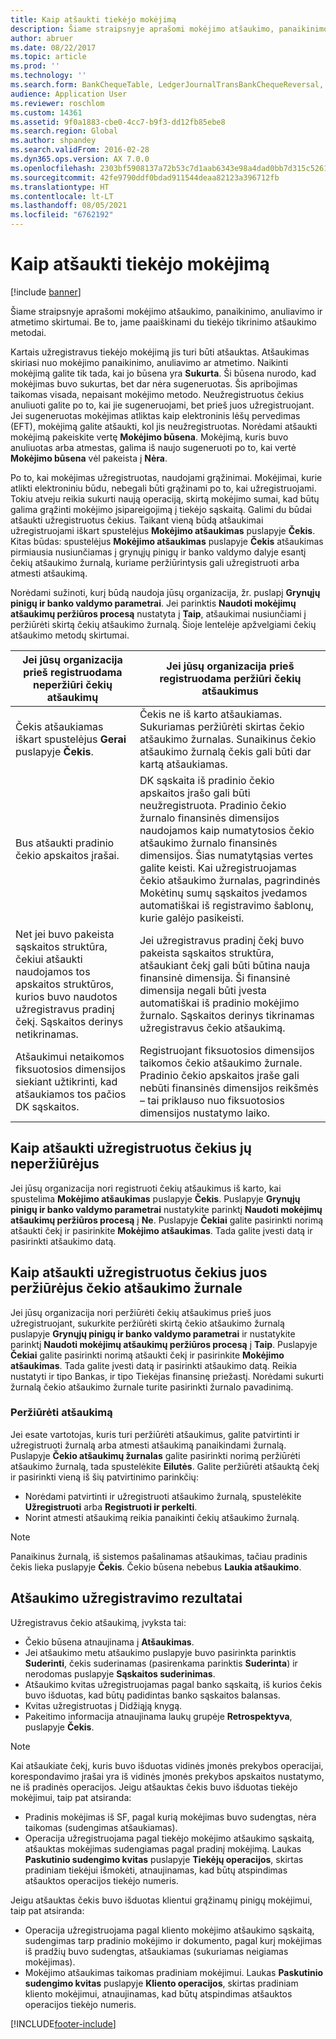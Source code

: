 ```yaml
---
title: Kaip atšaukti tiekėjo mokėjimą
description: Šiame straipsnyje aprašomi mokėjimo atšaukimo, panaikinimo, anuliavimo ir atmetimo skirtumai. Be to, jame paaiškinami du tiekėjo tikrinimo atšaukimo metodai.
author: abruer
ms.date: 08/22/2017
ms.topic: article
ms.prod: ''
ms.technology: ''
ms.search.form: BankChequeTable, LedgerJournalTransBankChequeReversal, LedgerJournalTransVendPaym
audience: Application User
ms.reviewer: roschlom
ms.custom: 14361
ms.assetid: 9f0a1883-cbe0-4cc7-b9f3-dd12fb85ebe8
ms.search.region: Global
ms.author: shpandey
ms.search.validFrom: 2016-02-28
ms.dyn365.ops.version: AX 7.0.0
ms.openlocfilehash: 2303bf5908137a72b53c7d1aab6343e98a4dad0bb7d315c52611f1356e46c5df
ms.sourcegitcommit: 42fe9790ddf0bdad911544deaa82123a396712fb
ms.translationtype: HT
ms.contentlocale: lt-LT
ms.lasthandoff: 08/05/2021
ms.locfileid: "6762192"
---
```

# <a name="reverse-a-vendor-payment"></a>Kaip atšaukti tiekėjo mokėjimą

[!include [banner](../includes/banner.md)]

Šiame straipsnyje aprašomi mokėjimo atšaukimo, panaikinimo, anuliavimo ir atmetimo skirtumai. Be to, jame paaiškinami du tiekėjo tikrinimo atšaukimo metodai. 

Kartais užregistravus tiekėjo mokėjimą jis turi būti atšauktas. Atšaukimas skiriasi nuo mokėjimo panaikinimo, anuliavimo ar atmetimo. Naikinti mokėjimą galite tik tada, kai jo būsena yra **Sukurta**. Ši būsena nurodo, kad mokėjimas buvo sukurtas, bet dar nėra sugeneruotas. Šis apribojimas taikomas visada, nepaisant mokėjimo metodo. Neužregistruotus čekius anuliuoti galite po to, kai jie sugeneruojami, bet prieš juos užregistruojant. Jei sugeneruotas mokėjimas atliktas kaip elektroninis lėšų pervedimas (EFT), mokėjimą galite atšaukti, kol jis neužregistruotas. Norėdami atšaukti mokėjimą pakeiskite vertę **Mokėjimo būsena**. Mokėjimą, kuris buvo anuliuotas arba atmestas, galima iš naujo sugeneruoti po to, kai vertė **Mokėjimo būsena** vėl pakeista į **Nėra**. 

Po to, kai mokėjimas užregistruotas, naudojami grąžinimai. Mokėjimai, kurie atlikti elektroniniu būdu, nebegali būti grąžinami po to, kai užregistruojami. Tokiu atveju reikia sukurti naują operaciją, skirtą mokėjimo sumai, kad būtų galima grąžinti mokėjimo įsipareigojimą į tiekėjo sąskaitą. Galimi du būdai atšaukti užregistruotus čekius. Taikant vieną būdą atšaukimai užregistruojami iškart spustelėjus **Mokėjimo atšaukimas** puslapyje **Čekis**. Kitas būdas: spustelėjus **Mokėjimo atšaukimas** puslapyje **Čekis** atšaukimas pirmiausia nusiunčiamas į grynųjų pinigų ir banko valdymo dalyje esantį čekių atšaukimo žurnalą, kuriame peržiūrintysis gali užregistruoti arba atmesti atšaukimą. 

Norėdami sužinoti, kurį būdą naudoja jūsų organizacija, žr. puslapį **Grynųjų pinigų ir banko valdymo parametrai**. Jei parinktis **Naudoti mokėjimų atšaukimų peržiūros procesą** nustatyta į **Taip**, atšaukimai nusiunčiami į peržiūrėti skirtą čekių atšaukimo žurnalą. Šioje lentelėje apžvelgiami čekių atšaukimo metodų skirtumai.

| Jei jūsų organizacija prieš registruodama neperžiūri čekių atšaukimų                                                                                                                                  | Jei jūsų organizacija prieš registruodama peržiūri čekių atšaukimus                                                                                                                                                                                                                                                                                                                                                                     |
|-----------------------------------------------------------------------------------------------------------------------------------------------------------------------------------------------------|---------------------------------------------------------------------------------------------------------------------------------------------------------------------------------------------------------------------------------------------------------------------------------------------------------------------------------------------------------------------------------------------------------------------------------|
| Čekis atšaukiamas iškart spustelėjus **Gerai** puslapyje **Čekis**.                                                                                                                      | Čekis ne iš karto atšaukiamas. Sukuriamas peržiūrėti skirtas čekio atšaukimo žurnalas. Sunaikinus čekio atšaukimo žurnalą čekis gali būti dar kartą atšaukiamas.                                                                                                                                                                                                                                                                |
| Bus atšaukti pradinio čekio apskaitos įrašai.                                                                                                                                         | DK sąskaita iš pradinio čekio apskaitos įrašo gali būti neužregistruota. Pradinio čekio žurnalo finansinės dimensijos naudojamos kaip numatytosios čekio atšaukimo žurnalo finansinės dimensijos. Šias numatytąsias vertes galite keisti. Kai užregistruojamas čekio atšaukimo žurnalas, pagrindinės Mokėtinų sumų sąskaitos įvedamos automatiškai iš registravimo šablonų, kurie galėjo pasikeisti. |
| Net jei buvo pakeista sąskaitos struktūra, čekiui atšaukti naudojamos tos apskaitos struktūros, kurios buvo naudotos užregistravus pradinį čekį. Sąskaitos derinys netikrinamas. | Jei užregistravus pradinį čekį buvo pakeista sąskaitos struktūra, atšaukiant čekį gali būti būtina nauja finansinė dimensija. Ši finansinė dimensija negali būti įvesta automatiškai iš pradinio mokėjimo žurnalo. Sąskaitos derinys tikrinamas užregistravus čekio atšaukimą.                                                                                                        |
| Atšaukimui netaikomos fiksuotosios dimensijos siekiant užtikrinti, kad atšaukiamos tos pačios DK sąskaitos.                                                                                      | Registruojant fiksuotosios dimensijos taikomos čekio atšaukimo žurnale. Pradinio čekio apskaitos įraše gali nebūti finansinės dimensijos reikšmės – tai priklauso nuo fiksuotosios dimensijos nustatymo laiko.                                                                                                                                                                                                     |

## <a name="reverse-posted-checks-without-reviewing-them"></a>Kaip atšaukti užregistruotus čekius jų neperžiūrėjus
Jei jūsų organizacija nori registruoti čekių atšaukimus iš karto, kai spustelima **Mokėjimo atšaukimas** puslapyje **Čekis**. Puslapyje **Grynųjų pinigų ir banko valdymo parametrai** nustatykite parinktį **Naudoti mokėjimų atšaukimų peržiūros procesą** į **Ne**. Puslapyje **Čekiai** galite pasirinkti norimą atšaukti čekį ir pasirinkite **Mokėjimo atšaukimas**. Tada galite įvesti datą ir pasirinkti atšaukimo datą.

## <a name="reverse-posted-checks-after-they-are-reviewed-in-the-check-reversal-journal"></a>Kaip atšaukti užregistruotus čekius juos peržiūrėjus čekio atšaukimo žurnale
Jei jūsų organizacija nori peržiūrėti čekių atšaukimus prieš juos užregistruojant, sukurkite peržiūrėti skirtą čekio atšaukimo žurnalą puslapyje **Grynųjų pinigų ir banko valdymo parametrai** ir nustatykite parinktį **Naudoti mokėjimų atšaukimų peržiūros procesą** į **Taip**. Puslapyje **Čekiai** galite pasirinkti norimą atšaukti čekį ir pasirinkite **Mokėjimo atšaukimas**. Tada galite įvesti datą ir pasirinkti atšaukimo datą. Reikia nustatyti ir tipo Bankas, ir tipo Tiekėjas finansinę priežastį. Norėdami sukurti žurnalą čekio atšaukimo žurnale turite pasirinkti žurnalo pavadinimą.

### <a name="review-a-reversal"></a>Peržiūrėti atšaukimą

Jei esate vartotojas, kuris turi peržiūrėti atšaukimus, galite patvirtinti ir užregistruoti žurnalą arba atmesti atšaukimą panaikindami žurnalą. Puslapyje **Čekio atšaukimų žurnalas** galite pasirinkti norimą peržiūrėti atšaukimo žurnalą, tada spustelėkite **Eilutės**. Galite peržiūrėti atšauktą čekį ir pasirinkti vieną iš šių patvirtinimo parinkčių:

-   Norėdami patvirtinti ir užregistruoti atšaukimo žurnalą, spustelėkite **Užregistruoti** arba **Registruoti ir perkelti**.
-   Norint atmesti atšaukimą reikia panaikinti čekių atšaukimo žurnalą.

> [!NOTE]
> Panaikinus žurnalą, iš sistemos pašalinamas atšaukimas, tačiau pradinis čekis lieka puslapyje **Čekis**. Čekio būsena nebebus **Laukia atšaukimo**.

## <a name="results-of-posting-a-reversal"></a>Atšaukimo užregistravimo rezultatai
Užregistravus čekio atšaukimą, įvyksta tai:

-   Čekio būsena atnaujinama į **Atšaukimas**.
-   Jei atšaukimo metu atšaukimo puslapyje buvo pasirinkta parinktis **Suderinti**, čekis suderinamas (pasirenkama parinktis **Suderinta**) ir nerodomas puslapyje **Sąskaitos suderinimas**.
-   Atšaukimo kvitas užregistruojamas pagal banko sąskaitą, iš kurios čekis buvo išduotas, kad būtų padidintas banko sąskaitos balansas.
-   Kvitas užregistruotas į Didžiąją knygą.
-   Pakeitimo informacija atnaujinama laukų grupėje **Retrospektyva**, puslapyje **Čekis**.

> [!NOTE] 
> Kai atšaukiate čekį, kuris buvo išduotas vidinės įmonės prekybos operacijai, korespondavimo įrašai yra iš vidinės įmonės prekybos apskaitos nustatymo, ne iš pradinės operacijos. Jeigu atšauktas čekis buvo išduotas tiekėjo mokėjimui, taip pat atsiranda:

-   Pradinis mokėjimas iš SF, pagal kurią mokėjimas buvo sudengtas, nėra taikomas (sudengimas atšaukiamas).
-   Operacija užregistruojama pagal tiekėjo mokėjimo atšaukimo sąskaitą, atšauktas mokėjimas sudengiamas pagal pradinį mokėjimą. Laukas **Paskutinio sudengimo kvitas** puslapyje **Tiekėjų operacijos**, skirtas pradiniam tiekėjui išmokėti, atnaujinamas, kad būtų atspindimas atšauktos operacijos tiekėjo numeris.

Jeigu atšauktas čekis buvo išduotas klientui grąžinamų pinigų mokėjimui, taip pat atsiranda:

-   Operacija užregistruojama pagal kliento mokėjimo atšaukimo sąskaitą, sudengimas tarp pradinio mokėjimo ir dokumento, pagal kurį mokėjimas iš pradžių buvo sudengtas, atšaukiamas (sukuriamas neigiamas mokėjimas).
-   Mokėjimo atšaukimas taikomas pradiniam mokėjimui. Laukas **Paskutinio sudengimo kvitas** puslapyje **Kliento operacijos**, skirtas pradiniam kliento mokėjimui, atnaujinamas, kad būtų atspindimas atšauktos operacijos tiekėjo numeris.






[!INCLUDE[footer-include](../../includes/footer-banner.md)]